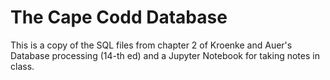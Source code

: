 # The Cape Codd Database
This is a copy of the SQL files from chapter 2 of Kroenke and Auer's Database processing (14-th ed) and a Jupyter Notebook for taking notes in class. 